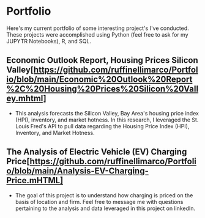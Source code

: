 # Portfolio
Here's my current portfolio of some interesting project's I've conducted. These projects were accomplished using Python (feel free to ask for my JUPYTR Notebooks), R, and SQL. 

## Economic Outlook Report, Housing Prices Silicon Valley[https://github.com/ruffinellimarco/Portfolio/blob/main/Economic%20Outlook%20Report%2C%20Housing%20Prices%20Silicon%20Valley.mhtml]
* This analysis forecasts the Silicon Valley, Bay Area's housing price index (HPI), inventory, and market hotness. In this research, I leveraged the St. Louis Fred's API to pull data regarding the Housing Price Index (HPI), Inventory, and Market Hotness. 

## The Analysis of Electric Vehicle (EV) Charging Price[https://github.com/ruffinellimarco/Portfolio/blob/main/Analysis-EV-Charging-Price.mHTML]
* The goal of this project is to understand how charging is priced on the basis of location and firm. Feel free to message me with questions pertaining to the analysis and data leveraged in this project on linkedIn.
